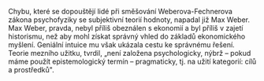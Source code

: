 <emphasis level="moderate">Chybu, které se dopouštějí lidé při směšování Weberova-Fechnerova zákona psychofyziky<break time="0.3s"/> se subjektivní teorií hodnoty,<break time="0.3s"/> napadal již Max Weber.</emphasis><break time="0.5s"/> <prosody rate="95%">Max Weber, pravda, nebyl příliš obeználen s ekonomií<break time="0.3s"/> a byl příliš v zajetí historismu,<break time="0.3s"/> než aby mohl získat správný vhled<break time="0.3s"/> do základů ekonomického myšlení.</prosody><break time="0.5s"/> <emphasis level="strong">Geniální intuice mu však ukázala cestu ke správnému řešení.</emphasis><break time="0.5s"/> Teorie mezního užitku, tvrdil,<break time="0.3s"/> <emphasis level="moderate">„není založena psychologicky,<break time="0.3s"/> nýbrž – pokud máme použít epistemologický termín – pragmaticky,<break time="0.3s"/> tj. na užití kategorií: cílů a prostředků".</emphasis> 